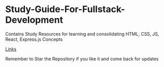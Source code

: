 # Study-Guide-For-Fullstack-Development
Contains Study Resources for learning and consolidating HTML, CSS, JS, React, Express.js Concepts

[Links](Links.md)

Remember to Star the Repository if you like it and come back for updates